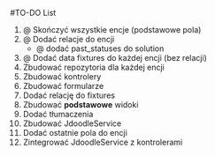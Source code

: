 #TO-DO List

1. @ Skończyć wszystkie encje (podstawowe pola)
2. @ Dodać relacje do encji
   * @ dodać past_statuses do solution 
3. @ Dodać data fixtures do każdej encji (bez relacji)
4. Zbudować repozytoria dla każdej encji
5. Zbudować kontrolery
6. Zbudować formularze
7. Dodać relację do fixtures 
8. Zbudować __podstawowe__ widoki
9. Dodać tłumaczenia
10. Zbudować JdoodleService
11. Dodać ostatnie pola do encji
12. Zintegrować JdoodleService z kontrolerami